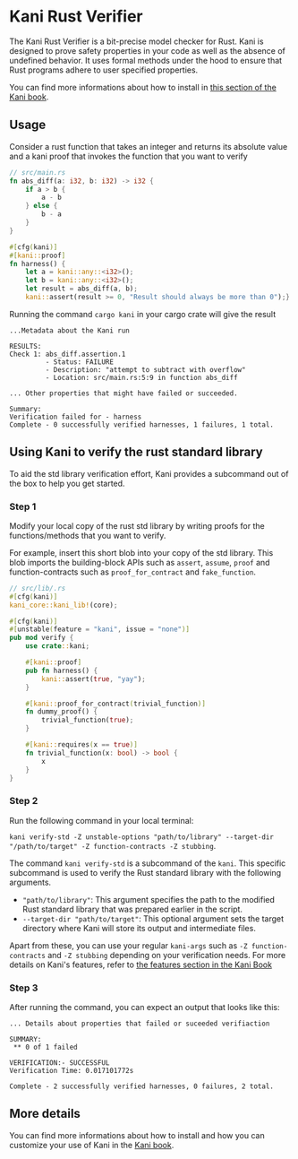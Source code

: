 # Kani Rust Verifier

The Kani Rust Verifier is a bit-precise model checker for Rust.
Kani is designed to prove safety properties in your code as well as
the absence of undefined behavior. It uses formal methods under the hood to ensure that
Rust programs adhere to user specified properties.

You can find more informations about how to install in [this section of the Kani book](https://model-checking.github.io/kani/install-guide.html).

## Usage

Consider a rust function that takes an integer and returns its absolute value and
a kani proof that invokes the function that you want to verify

``` rust
// src/main.rs
fn abs_diff(a: i32, b: i32) -> i32 {
    if a > b {
        a - b
    } else {
        b - a
    }
}

#[cfg(kani)]
#[kani::proof]
fn harness() {
    let a = kani::any::<i32>();
    let b = kani::any::<i32>();
    let result = abs_diff(a, b);
    kani::assert(result >= 0, "Result should always be more than 0");}
```

Running the command `cargo kani` in your cargo crate will give the result

```
...Metadata about the Kani run

RESULTS:
Check 1: abs_diff.assertion.1
         - Status: FAILURE
         - Description: "attempt to subtract with overflow"
         - Location: src/main.rs:5:9 in function abs_diff

... Other properties that might have failed or succeeded.

Summary:
Verification failed for - harness
Complete - 0 successfully verified harnesses, 1 failures, 1 total.
```


## Using Kani to verify the rust standard library

To aid the std library verification effort, Kani provides a subcommand out of the box to help you get started.

### Step 1

Modify your local copy of the rust std library by writing proofs for the functions/methods that you want to verify.

For example, insert this short blob into your copy of the std library. This blob imports the building-block APIs such as
`assert`, `assume`, `proof` and function-contracts such as `proof_for_contract` and `fake_function`.

``` rust
// src/lib/.rs
#[cfg(kani)]
kani_core::kani_lib!(core);

#[cfg(kani)]
#[unstable(feature = "kani", issue = "none")]
pub mod verify {
    use crate::kani;

    #[kani::proof]
    pub fn harness() {
        kani::assert(true, "yay");
    }

    #[kani::proof_for_contract(trivial_function)]
    fn dummy_proof() {
        trivial_function(true);
    }

    #[kani::requires(x == true)]
    fn trivial_function(x: bool) -> bool {
        x
    }
}
```

### Step 2

Run the following command in your local terminal:

`kani verify-std -Z unstable-options "path/to/library" --target-dir "/path/to/target" -Z function-contracts -Z stubbing`.

The command `kani verify-std` is a subcommand of the `kani`. This specific subcommand is used to verify the Rust standard library with the following arguments.

- `"path/to/library"`: This argument specifies the path to the modified Rust standard library that was prepared earlier in the script.
- `--target-dir "path/to/target"`: This optional argument sets the target directory where Kani will store its output and intermediate files.

Apart from these, you can use your regular `kani-args` such as `-Z function-contracts` and `-Z stubbing` depending on your verification needs.
For more details on Kani's features, refer to [the features section in the Kani Book](https://model-checking.github.io/kani/reference/attributes.html)

### Step 3

After running the command, you can expect an output that looks like this:

```
... Details about properties that failed or suceeded verifiaction

SUMMARY:
 ** 0 of 1 failed

VERIFICATION:- SUCCESSFUL
Verification Time: 0.017101772s

Complete - 2 successfully verified harnesses, 0 failures, 2 total.
```

## More details

You can find more informations about how to install and how you can customize your use of Kani in the
[Kani book](https://model-checking.github.io/kani/).
